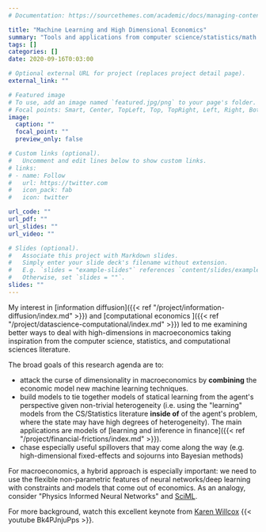 ```yaml
---
# Documentation: https://sourcethemes.com/academic/docs/managing-content/

title: "Machine Learning and High Dimensional Economics"
summary: "Tools and applications from computer science/statistics/math for modeling heterogeneity, information diffusion, and high-dimensional learning"
tags: []
categories: []
date: 2020-09-16T0:03:00

# Optional external URL for project (replaces project detail page).
external_link: ""

# Featured image
# To use, add an image named `featured.jpg/png` to your page's folder.
# Focal points: Smart, Center, TopLeft, Top, TopRight, Left, Right, BottomLeft, Bottom, BottomRight.
image:
  caption: ""
  focal_point: ""
  preview_only: false

# Custom links (optional).
#   Uncomment and edit lines below to show custom links.
# links:
# - name: Follow
#   url: https://twitter.com
#   icon_pack: fab
#   icon: twitter

url_code: ""
url_pdf: ""
url_slides: ""
url_video: ""

# Slides (optional).
#   Associate this project with Markdown slides.
#   Simply enter your slide deck's filename without extension.
#   E.g. `slides = "example-slides"` references `content/slides/example-slides.md`.
#   Otherwise, set `slides = ""`.
slides: ""
---
```

My interest in [information diffusion]({{< ref "/project/information-diffusion/index.md" >}}) and [computational economics ]({{< ref "/project/datascience-computational/index.md" >}}) led to me examining better ways to deal with high-dimensions in macroeconomics taking inspiration from the computer science, statistics, and computational sciences literature.

The broad goals of this research agenda are to:
   - attack the curse of dimensionality in macroeconomics by **combining** the economic model new machine learning techniques.
   - build models to tie together models of statical learning from the agent's perspective given non-trivial heterogeneity (i.e. using the "learning" models from the CS/Statistics literature **inside of** of the agent's problem, where the state may have high degrees of heterogeneity).  The main applications are models of [learning and inference in finance]({{< ref "/project/financial-frictions/index.md" >}}).
   - chase especially useful spillovers that may come along the way (e.g. high-dimensional fixed-effects and sojourns into Bayesian methods)

For macroeconomics, a hybrid approach is especially important: we need to use the flexible non-parametric features of neural networks/deep learning with constraints and models that come out of economics. As an analogy, consider "Physics Informed Neural Networks" and [SciML](https://sciml.ai/). 

For more background, watch this excellent keynote from [Karen Willcox](https://kiwi.oden.utexas.edu/) 
{{< youtube Bk4PJnjuPps >}}.    
